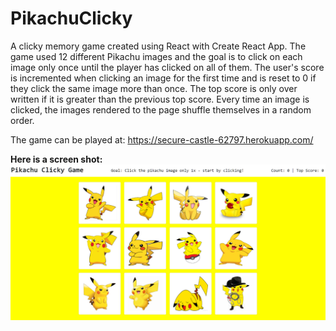 # PikachuClicky

A clicky memory game created using React with Create React App. The game used 12 different Pikachu images and the goal is to click on each image only once until the player has clicked on all of them. The user's score is incremented when clicking an image for the first time and is reset to 0 if they click the same image more than once. The top score is only over written if it is greater than the previous top score. Every time an image is clicked, the images rendered to the page shuffle themselves in a random order.

The game can be played at: https://secure-castle-62797.herokuapp.com/

**Here is a screen shot:**
![PikachuGame](/public/images/Pikachu_index.png)
